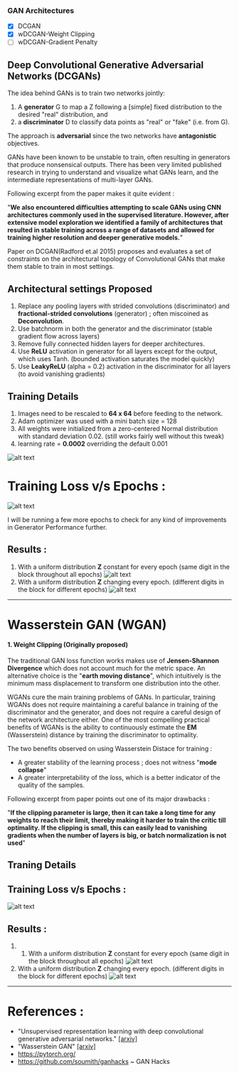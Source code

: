 ### GAN Architectures
- [x] DCGAN 
- [x] wDCGAN-Weight Clipping 
- [ ] wDCGAN-Gradient Penalty
## Deep Convolutional Generative Adversarial Networks (DCGANs)
The idea behind GANs is to train two networks jointly:
1. A **generator** G to map a Z following a [simple] fixed distribution to the desired "real" distribution, and
2. a **discriminator** D to classify data points as "real" or "fake" (i.e. from G).

The approach is **adversarial** since the two networks have **antagonistic** objectives.

GANs have been known to be unstable to train, often resulting in generators that produce nonsensical outputs. There has been very limited published research in trying to understand and visualize what GANs learn, and the intermediate representations of multi-layer GANs. 

Following excerpt from the paper makes it quite evident : 

"**We also encountered difficulties attempting to scale GANs using CNN architectures commonly used in the supervised literature. However, after extensive model exploration we identified a family of architectures that resulted in stable training across a range of datasets and allowed for training higher resolution and deeper generative models.**"

Paper on DCGAN(Radford et.al 2015) proposes and evaluates a set of constraints on the architectural topology of Convolutional GANs that make them stable to train in most settings.

## Architectural settings Proposed
1. Replace any pooling layers with strided convolutions (discriminator) and **fractional-strided convolutions**  (generator) ; often miscoined as **Deconvolution**.
2. Use batchnorm in both the generator and the discriminator (stable gradient flow across layers)
3. Remove fully connected hidden layers for deeper architectures.
4. Use **ReLU** activation in generator for all layers except for the output, which uses Tanh. (bounded activation saturates the model quickly)
5. Use **LeakyReLU** (alpha = 0.2) activation in the discriminator for all layers (to avoid vanishing gradients)

## Training Details 
1. Images need to be rescaled to  **64 x 64**  before feeding to the network.
2. Adam optimizer was used with a mini batch size = 128
3. All weights were initialized from a zero-centered Normal distribution
with standard deviation 0.02. (still works fairly well without this tweak)
4. learning rate = **0.0002** overriding the default 0.001

![alt text](https://github.com/divyam25/Oh-My-GAN/raw/master/dcgan.png "Generator Configuration")

# Training Loss v/s Epochs : 
![alt text](https://github.com/divyam25/Oh-My-GAN/raw/master/content/MNIST_DCGAN_results/MNIST_DCGAN_train_hist.png "Loss Plot")

I will be running a few more epochs to check for any kind of improvements in Generator Performance further. 
## Results : 
1. With a uniform distribution **Z** constant for every epoch (same digit in the block throughout all epochs)
![alt text](https://github.com/divyam25/Oh-My-GAN/raw/master/content/MNIST_DCGAN_results/generation_animation_fixed.gif "fixed Z")
2. With a uniform distribution **Z** changing every epoch. (different digits in the block for different epochs)
![alt text](https://github.com/divyam25/Oh-My-GAN/raw/master/content/MNIST_DCGAN_results/generation_animation_random.gif "random Z") 


***
# Wasserstein GAN (WGAN)
#### 1. Weight Clipping (Originally proposed)
The traditional GAN loss function works makes use of **Jensen-Shannon Divergence** which does not account much for the metric space. An alternative choice is the "**earth moving distance**", which intuitively is the minimum mass displacement to transform one distribution into the other.

WGANs cure the main training problems of GANs. In particular, training WGANs does not require maintaining a careful balance in training of the discriminator and the generator, and does not require a careful design of the network architecture either. One of the most compelling practical benefits of WGANs is the ability to continuously estimate the **EM** (Wasserstein) distance by training the discriminator to optimality.

The two benefits observed on using Wasserstein Distace for training :
- A greater stability of the learning process ; does not witness "**mode collapse**"
- A greater interpretability of the loss, which is a better indicator of the quality of the samples.

Following excerpt from paper points out one of its major drawbacks :

"**If the clipping parameter is large, then it can take a long time for any weights to reach their limit, thereby making it harder to train the critic till optimality. If the clipping is small, this can easily lead to vanishing gradients when the number of layers is big, or batch normalization is not used**"

## Traning Details 

## Training Loss v/s Epochs : 
![alt text](https://github.com/divyam25/Oh-My-GAN/raw/master/content/MNIST_wDCGAN_results/MNIST_DCGAN_train_hist.png "Loss Plot")
## Results : 
1. 1. With a uniform distribution **Z** constant for every epoch (same digit in the block throughout all epochs)
![alt text](https://github.com/divyam25/Oh-My-GAN/raw/master/content/MNIST_wDCGAN_results/generation_animation_fixed.gif "fixed Z")
2. With a uniform distribution **Z** changing every epoch. (different digits in the block for different epochs)
![alt text](https://github.com/divyam25/Oh-My-GAN/raw/master/content/MNIST_wDCGAN_results/generation_animation_random.gif "random Z") 

***
# References :
* "Unsupervised representation learning with deep convolutional generative adversarial networks." [[arxiv]](https://arxiv.org/pdf/1511.06434)
* "Wasserstein GAN" [[arxiv]](https://arxiv.org/pdf/1701.07875)
* https://pytorch.org/
* https://github.com/soumith/ganhacks ~ GAN Hacks



